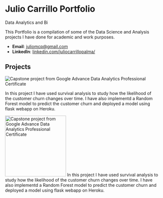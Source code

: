 # Julio Carrillo Portfolio
Data Analytics and Bi

This Portfolio is a compilation of some of the Data Science and Analysis projects I have done for academic and work purposes. 

- **Email**: [juliomcp@gmail.com](juliomcp@gmail.com)
- **LinkedIn**: [linkedin.com/juliocarrillopalma/](https://www.linkedin.com/in/juliocarrillopalma/)


## Projects

![Capstone project from Google Advance Data Analytics Professional Certificate](https://user-images.githubusercontent.com/141171038/257931722-b4db74c6-d5bb-416d-9a46-73a351c801f1.png)


In this project I have used survival analysis to study how the likelihood of the customer churn changes over time. I have also implementd a Random Forest model to predict the customer churn and deployed a model using flask webapp on Heroku. 


<p align="left">
  <img width="200" src="[https://user-images.githubusercontent.com/.../your_image.png](https://user-images.githubusercontent.com/141171038/257931722-b4db74c6-d5bb-416d-9a46-73a351c801f1.png)https://user-images.githubusercontent.com/141171038/257931722-b4db74c6-d5bb-416d-9a46-73a351c801f1.png" alt="Capstone project from Google Advance Data Analytics Professional Certificate">
  In this project I have used survival analysis to study how the likelihood of the customer churn changes over time. I have also implementd a Random Forest model to predict the customer churn and deployed a model using flask webapp on Heroku. </p>
